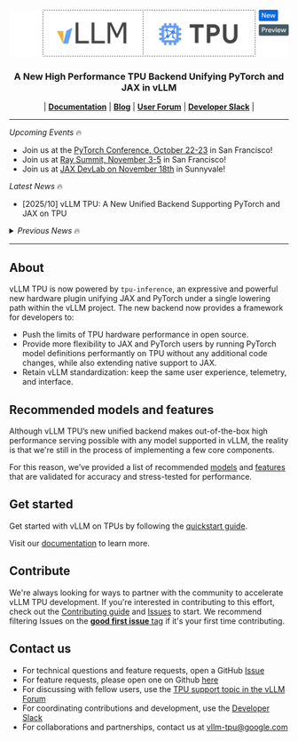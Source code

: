 <p align="center">
  <img src="docs/assets/tpu_header_new_preview_v1.png" alt="vLLM TPU 2.0">
</p>

<h3 align="center">
A New High Performance TPU Backend Unifying PyTorch and JAX in vLLM
</h3>

<p align="center">
| <a href="https://github.com/vllm-project/tpu-inference/tree/main/docs"><b>Documentation</b></a> | <a href="https://blog.vllm.ai/"><b>Blog</b></a> | <a href="https://discuss.vllm.ai/c/hardware-support/google-tpu-support/27"><b>User Forum</b></a> | <a href="https://join.slack.com/share/enQtOTY2OTUxMDIyNjY1OS00M2MxYWQwZjAyMGZjM2MyZjRjNTA0ZjRkNjkzOTRhMzg0NDM2OTlkZDAxOTAzYmJmNzdkNDc4OGZjYTUwMmRh"><b>Developer Slack</b></a> |
</p>

---

_Upcoming Events_ 🔥

- Join us at the [PyTorch Conference, October 22-23](https://events.linuxfoundation.org/pytorch-conference/) in San Francisco!
- Join us at [Ray Summit, November 3-5](https://www.anyscale.com/ray-summit/2025) in San Francisco!
- Join us at [JAX DevLab on November 18th](https://rsvp.withgoogle.com/events/devlab-fall-2025) in Sunnyvale!
  
_Latest News_ 🔥

- [2025/10] vLLM TPU: A New Unified Backend Supporting PyTorch and JAX on TPU

<details>
<summary><i>Previous News</i> 🔥</summary>
  
</details>

---

## About

vLLM TPU is now powered by `tpu-inference`, an expressive and powerful new hardware plugin unifying JAX and PyTorch under a single lowering path within the vLLM project. The new backend now provides a framework for developers to:

- Push the limits of TPU hardware performance in open source.
- Provide more flexibility to JAX and PyTorch users by running PyTorch model definitions performantly on TPU without any additional code changes, while also extending native support to JAX.
- Retain vLLM standardization: keep the same user experience, telemetry, and interface.

## Recommended models and features

Although vLLM TPU’s new unified backend makes out-of-the-box high performance serving possible with any model supported in vLLM, the reality is that we're still in the process of implementing a few core components.

For this reason, we’ve provided a list of recommended [models](https://github.com/vllm-project/tpu-inference/blob/main/model_support_matrix.csv) and [features](https://github.com/vllm-project/tpu-inference/blob/main/feature_support_matrix.csv) that are validated for accuracy and stress-tested for performance.

## Get started

Get started with vLLM on TPUs by following the [quickstart guide](https://github.com/vllm-project/tpu-inference/tree/main/docs/getting_started/quickstart.md).

Visit our [documentation](https://github.com/vllm-project/tpu-inference/tree/main/docs) to learn more.

## Contribute

We're always looking for ways to partner with the community to accelerate vLLM TPU development. If you're interested in contributing to this effort, check out the [Contributing guide](https://github.com/vllm-project/tpu-inference/blob/main/CONTRIBUTING.md) and [Issues](https://github.com/vllm-project/tpu-inference/issues) to start. We recommend filtering Issues on the [**good first issue** tag](https://github.com/vllm-project/tpu-inference/issues?q=is%3Aissue%20state%3Aopen%20label%3A%22good%20first%20issue%22) if it's your first time contributing.

## Contact us

- For technical questions and feature requests, open a GitHub [Issue](https://github.com/vllm-project/tpu-inference/issues)
- For feature requests, please open one on Github [here](https://github.com/vllm-project/tpu-inference/issues/new/choose)
- For discussing with fellow users, use the [TPU support topic in the vLLM Forum](https://discuss.vllm.ai/c/hardware-support/google-tpu-support/27)
- For coordinating contributions and development, use the [Developer Slack](https://join.slack.com/share/enQtOTY2OTUxMDIyNjY1OS00M2MxYWQwZjAyMGZjM2MyZjRjNTA0ZjRkNjkzOTRhMzg0NDM2OTlkZDAxOTAzYmJmNzdkNDc4OGZjYTUwMmRh)
- For collaborations and partnerships, contact us at [vllm-tpu@google.com](mailto:vllm-tpu@google.com)
